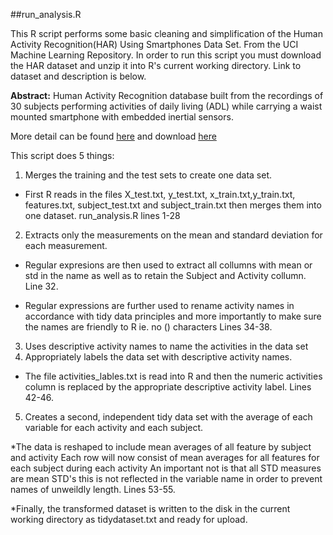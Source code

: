 ##run_analysis.R

This R script performs some basic cleaning and simplification of the 
Human Activity Recognition(HAR) Using Smartphones Data Set. From the UCI Machine
Learning Repository. In order to run this script you must download the HAR dataset
and unzip it into R's current working directory.  Link to dataset and description
is below.

__Abstract:__ Human Activity Recognition database built from the recordings of 
30 subjects performing activities of daily living (ADL) while carrying a waist
mounted smartphone with embedded inertial sensors.

More detail can be found [here](http://archive.ics.uci.edu/ml/datasets/Human+Activity+Recognition+Using+Smartphones) and download [here](https://d396qusza40orc.cloudfront.net/getdata%2Fprojectfiles%2FUCI%20HAR%20Dataset.zip )

This script does 5 things:

1.    Merges the training and the test sets to create one data set.

  * First R reads in the files X\_test.txt, y\_test.txt, x\_train.txt,y\_train.txt, features.txt, 
  subject\_test.txt and subject\_train.txt then merges them into one dataset. run_analysis.R lines 1-28
  
2.    Extracts only the measurements on the mean and standard deviation for each measurement.

  * Regular expresions are then used to extract all collumns with mean or std in the name as 
  well as to retain the Subject and Activity collumn. Line 32.

  * Regular expressions are further used to rename activity names in accordance with tidy data 
  principles and more importantly to make sure the names are friendly to R ie. no () characters
  Lines 34-38.

3.    Uses descriptive activity names to name the activities in the data set
4.    Appropriately labels the data set with descriptive activity names.

  * The file activities\_lables.txt is read into R and then the numeric activities column is
  replaced by the appropriate descriptive activity label. Lines 42-46.

5.    Creates a second, independent tidy data set with the average of each variable for each activity and each subject. 

  *The data is reshaped to include mean averages of all feature by subject and activity
  Each row will now consist of mean averages for all features for each subject during each activity
  An important not is that all STD measures are mean STD's this is not reflected in the variable name
  in order to prevent names of unweildly length. Lines 53-55.
  
  *Finally, the transformed dataset is written to the disk in the current working directory as
  tidydataset.txt and ready for upload.
